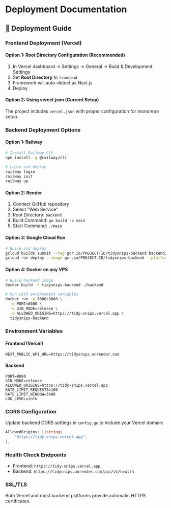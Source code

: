 # Deployment Documentation

## 🚀 Deployment Guide

### Frontend Deployment (Vercel)

#### Option 1: Root Directory Configuration (Recommended)
1. In Vercel dashboard → Settings → General → Build & Development Settings
2. Set **Root Directory** to `frontend`
3. Framework will auto-detect as Next.js
4. Deploy

#### Option 2: Using vercel.json (Current Setup)
The project includes `vercel.json` with proper configuration for monorepo setup.

### Backend Deployment Options

#### Option 1: Railway
```bash
# Install Railway CLI
npm install -g @railway/cli

# Login and deploy
railway login
railway init
railway up
```

#### Option 2: Render
1. Connect GitHub repository
2. Select "Web Service"
3. Root Directory: `backend`
4. Build Command: `go build -o main`
5. Start Command: `./main`

#### Option 3: Google Cloud Run
```bash
# Build and deploy
gcloud builds submit --tag gcr.io/PROJECT-ID/tidysnips-backend backend/
gcloud run deploy --image gcr.io/PROJECT-ID/tidysnips-backend --platform managed
```

#### Option 4: Docker on any VPS
```bash
# Build backend image
docker build -t tidysnips-backend ./backend

# Run with environment variables
docker run -p 8080:8080 \
  -e PORT=8080 \
  -e GIN_MODE=release \
  -e ALLOWED_ORIGINS=https://tidy-snips.vercel.app \
  tidysnips-backend
```

### Environment Variables

#### Frontend (Vercel)
```env
NEXT_PUBLIC_API_URL=https://tidysnips.onrender.com
```

#### Backend
```env
PORT=8080
GIN_MODE=release
ALLOWED_ORIGINS=https://tidy-snips.vercel.app
RATE_LIMIT_REQUESTS=100
RATE_LIMIT_WINDOW=3600
LOG_LEVEL=info
```

### CORS Configuration
Update backend CORS settings in `config.go` to include your Vercel domain:
```go
AllowedOrigins: []string{
    "https://tidy-snips.vercel.app",
},
```

### Health Check Endpoints
- Frontend: `https://tidy-snips.vercel.app`
- Backend: `https://tidysnips.onrender.com/api/v1/health`

### SSL/TLS
Both Vercel and most backend platforms provide automatic HTTPS certificates.
